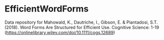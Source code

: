 # EfficientWordForms
Data repository for Mahowald, K., Dautriche, I., Gibson, E. &amp; Piantadosi, S.T. (2018). Word Forms Are Structured for Efficient Use. Cognitive Science: 1-19 (https://onlinelibrary.wiley.com/doi/10.1111/cogs.12689)
